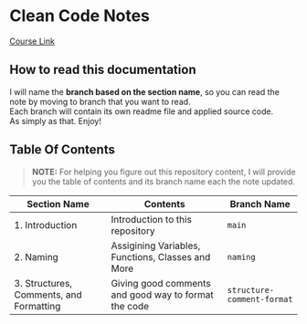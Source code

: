# Clean Code Notes

[Course Link]('https://www.udemy.com/course/writing-clean-code')


## How to read this documentation
I will name the **branch based on the section name**, so you can read the note by moving to branch that you want to read.
<br>
Each branch will contain its own readme file and applied source code.
<br>
As simply as that. Enjoy!

## Table Of Contents

> **NOTE:** For helping you figure out this repository content, I will provide you the table of contents and its branch name each the note updated.

| Section Name | Contents | Branch Name |
|--|--|--|
| 1. Introduction | Introduction to this repository | `main` |
| 2. Naming | Assigining Variables, Functions, Classes and More | `naming` |
| 3. Structures, Comments, and Formatting| Giving good comments and good way to format the code | `structure-comment-format` |
